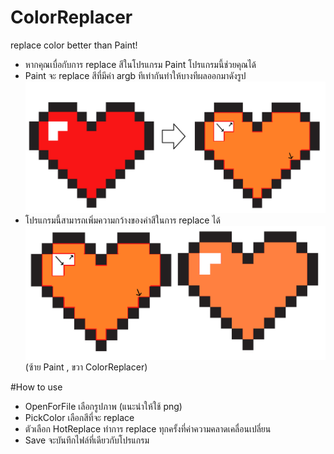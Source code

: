 # ColorReplacer
replace color better than Paint!
- หากคุณเบื่อกับการ replace สีในโปรแกรม Paint โปรแกรมนี้ช่วยคุณได้
- Paint จะ replace สีที่มีค่า argb ทีเท่ากันทำให้บางทีผลออกมาดังรูป
![Bad replace](https://github.com/MrYellowSock/ColorReplacer/blob/master/heart.png)
- โปรแกรมนี้สามารถเพิ่มความกว้างของค่าสีในการ replace ได้
![Compare replace](https://github.com/MrYellowSock/ColorReplacer/blob/master/heart2.png)
              (ซ้าย Paint , ขวา ColorReplacer)

#How to use
- OpenForFile เลือกรูปภาพ (แนะนำให้ใช้ png)
- PickColor เลือกสีที่จะ replace
- ตัวเลือก HotReplace ทำการ replace ทุกครั้งที่ค่าความคลาดเคลื่อนเปลี่ยน
- Save จะบันทึกไฟล์ที่เดียวกับโปรแกรม
